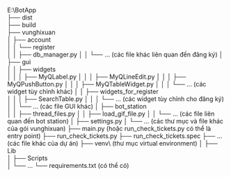 E:\BotApp\
├── dist\
├── build\
├── vunghixuan\
│   ├── account\
│   │   └── register\
│   │       ├── db_manager.py
│   │       └── ... (các file khác liên quan đến đăng ký)
│   ├── gui\
│   │   ├── widgets\
│   │   │   ├── MyQLabel.py
│   │   │   ├── MyQLineEdit.py
│   │   │   ├── MyQPushButton.py
│   │   │   ├── MyQTableWidget.py
│   │   │   └── ... (các widget tùy chỉnh khác)
│   │   ├── widgets_for_register\
│   │   │   ├── SearchTable.py
│   │   │   └── ... (các widget tùy chỉnh cho đăng ký)
│   │   └── ... (các file GUI khác)
│   ├── bot_station\
│   │   ├── thread_files.py
│   │   ├── load_gif_file.py
│   │   └── ... (các file liên quan đến bot station)
│   ├── settings.py
│   └── ... (các thư mục và file khác của gói vunghixuan)
├── main.py         (hoặc run_check_tickets.py có thể là entry point)
├── run_check_tickets.py
├── run_check_tickets.spec
├── ... (các file khác của dự án)
├── venv\           (thư mục virtual environment)
│   ├── Lib\
│   ├── Scripts\
│   └── ...
└── requirements.txt (có thể có)